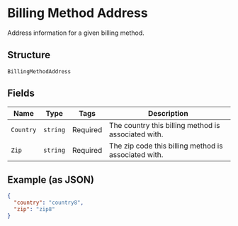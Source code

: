 
# Billing Method Address

Address information for a given billing method.

## Structure

`BillingMethodAddress`

## Fields

| Name | Type | Tags | Description |
|  --- | --- | --- | --- |
| `Country` | `string` | Required | The country this billing method is associated with. |
| `Zip` | `string` | Required | The zip code this billing method is associated with. |

## Example (as JSON)

```json
{
  "country": "country8",
  "zip": "zip8"
}
```

